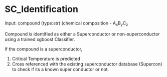 # SC_Identification
Input: compound 
  (type:str) (chemical composition - A<sub>x</sub>B<sub>y</sub>C<sub>z</sub>

Compound is identified as either a Superconductor or non-superconductor using a trained xgboost Classifier.

If the compound is a superconductor,
1. Critical Temperature is predicted
2. Cross referenced with the existing superconductor database (Supercon) to check if its a known super conductor or not.
